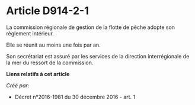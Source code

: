 # Article D914-2-1

La commission régionale de gestion de la flotte de pêche adopte son règlement intérieur. 

Elle se réunit au moins une fois par an. 

Son secrétariat est assuré par les services de la direction interrégionale de la mer du ressort de la commission.

**Liens relatifs à cet article**

_Créé par_:

  - Décret n°2016-1981 du 30 décembre 2016 - art. 1
